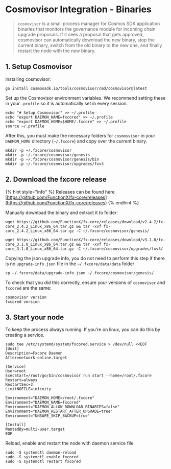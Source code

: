 # Cosmovisor Integration - Binaries

> `cosmovisor` is a small process manager for Cosmos SDK application binaries that monitors the governance module for incoming chain upgrade proposals. If it sees a proposal that gets approved, cosmovisor can automatically download the new binary, stop the current binary, switch from the old binary to the new one, and finally restart the node with the new binary.

## 1. Setup Cosmovisor

Installing cosmovisor:

```
go install cosmossdk.io/tools/cosmovisor/cmd/cosmovisor@latest
```

Set up the Cosmovisor environment variables. We recommend setting these in your `.profile` so it is automatically set in every session.

```
echo "# Setup Cosmovisor" >> ~/.profile
echo "export DAEMON_NAME=fxcored" >> ~/.profile
echo "export DAEMON_HOME=$HOME/.fxcore" >> ~/.profile
source ~/.profile
```

After this, you must make the necessary folders for `cosmosvisor` in your `DAEMON_HOME` directory (`~/.fxcore`) and copy over the current binary.

```
mkdir -p ~/.fxcore/cosmovisor
mkdir -p ~/.fxcore/cosmovisor/genesis
mkdir -p ~/.fxcore/cosmovisor/genesis/bin
mkdir -p ~/.fxcore/cosmovisor/upgrades/fxv3
```

## 2. Download the fxcore release

{% hint style="info" %}
Releases can be found here [https://github.com/FunctionX/fx-core/releases](https://github.com/FunctionX/fx-core/releases)
{% endhint %}

Manually download the binary and extract it to folder:

```
wget https://github.com/FunctionX/fx-core/releases/download/v2.4.2/fx-core_2.4.2_Linux_x86_64.tar.gz && tar -xvf fx-core_2.4.2_Linux_x86_64.tar.gz -C ~/.fxcore/cosmovisor/genesis/

wget https://github.com/FunctionX/fx-core/releases/download/v3.1.0/fx-core_3.1.0_Linux_x86_64.tar.gz && tar -xvf fx-core_3.1.0_Linux_x86_64.tar.gz -C ~/.fxcore/cosmovisor/upgrades/fxv3/
```

Copying the json upgrade info, you do not need to perform this step if there is no `upgrade-info.json` file in the `~/.fxcore/data/data` folder

```
cp ~/.fxcore/data/upgrade-info.json ~/.fxcore/cosmovisor/genesis/
```

To check that you did this correctly, ensure your versions of `cosmovisor` and `fxcored` are the same:

```
cosmovisor version
fxcored version
```

## 3. Start your node

To keep the process always running. If you're on linux, you can do this by creating a service.

```
sudo tee /etc/systemd/system/fxcored.service > /dev/null <<EOF
[Unit]
Description=Fxcore Daemon
After=network-online.target

[Service]
User=root
ExecStart=/root/go/bin/cosmovisor run start --home=/root/.fxcore
Restart=always
RestartSec=3
LimitNOFILE=infinity

Environment="DAEMON_HOME=/root/.fxcore"
Environment="DAEMON_NAME=fxcored"
Environment="DAEMON_ALLOW_DOWNLOAD_BINARIES=false"
Environment="DAEMON_RESTART_AFTER_UPGRADE=true"
Environment="UNSAFE_SKIP_BACKUP=true"

[Install]
WantedBy=multi-user.target
EOF
```

Reload, enable and restart the node with daemon service file

```
sudo -S systemctl daemon-reload
sudo -S systemctl enable fxcored
sudo -S systemctl restart fxcored
```
